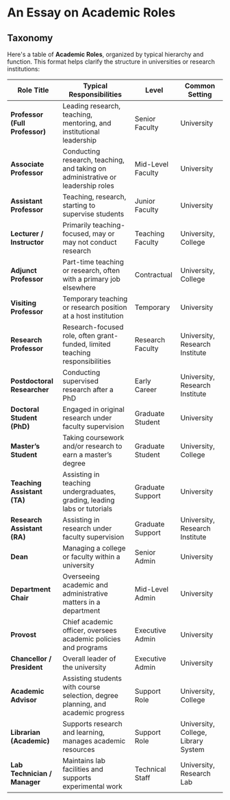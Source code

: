 # An Essay on Academic Roles

## Taxonomy

Here's a table of **Academic Roles**, organized by typical hierarchy and function. This format helps clarify the structure in universities or research institutions:

| **Role Title**                 | **Typical Responsibilities**                                                     | **Level**         | **Common Setting**                  |
| ------------------------------ | -------------------------------------------------------------------------------- | ----------------- | ----------------------------------- |
| **Professor (Full Professor)** | Leading research, teaching, mentoring, and institutional leadership              | Senior Faculty    | University                          |
| **Associate Professor**        | Conducting research, teaching, and taking on administrative or leadership roles  | Mid-Level Faculty | University                          |
| **Assistant Professor**        | Teaching, research, starting to supervise students                               | Junior Faculty    | University                          |
| **Lecturer / Instructor**      | Primarily teaching-focused, may or may not conduct research                      | Teaching Faculty  | University, College                 |
| **Adjunct Professor**          | Part-time teaching or research, often with a primary job elsewhere               | Contractual       | University, College                 |
| **Visiting Professor**         | Temporary teaching or research position at a host institution                    | Temporary         | University                          |
| **Research Professor**         | Research-focused role, often grant-funded, limited teaching responsibilities     | Research Faculty  | University, Research Institute      |
| **Postdoctoral Researcher**    | Conducting supervised research after a PhD                                       | Early Career      | University, Research Institute      |
| **Doctoral Student (PhD)**     | Engaged in original research under faculty supervision                           | Graduate Student  | University                          |
| **Master’s Student**           | Taking coursework and/or research to earn a master’s degree                      | Graduate Student  | University, College                 |
| **Teaching Assistant (TA)**    | Assisting in teaching undergraduates, grading, leading labs or tutorials         | Graduate Support  | University                          |
| **Research Assistant (RA)**    | Assisting in research under faculty supervision                                  | Graduate Support  | University, Research Institute      |
| **Dean**                       | Managing a college or faculty within a university                                | Senior Admin      | University                          |
| **Department Chair**           | Overseeing academic and administrative matters in a department                   | Mid-Level Admin   | University                          |
| **Provost**                    | Chief academic officer, oversees academic policies and programs                  | Executive Admin   | University                          |
| **Chancellor / President**     | Overall leader of the university                                                 | Executive Admin   | University                          |
| **Academic Advisor**           | Assisting students with course selection, degree planning, and academic progress | Support Role      | University, College                 |
| **Librarian (Academic)**       | Supports research and learning, manages academic resources                       | Support Role      | University, College, Library System |
| **Lab Technician / Manager**   | Maintains lab facilities and supports experimental work                          | Technical Staff   | University, Research Lab            |
